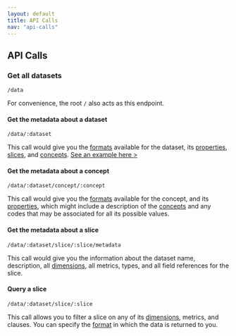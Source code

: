 ```yaml
---
layout: default
title: API Calls
nav: "api-calls"
---
```


## API Calls

### Get all datasets
`/data`

For convenience, the root `/` also acts as this endpoint.

#### Get the metadata about a dataset
`/data/:dataset`

This call would give you the [formats](#formats) available for the dataset, its [properties](#properties), [slices](#slices), and [concepts](#concepts).
[See an example here >](#)

#### Get the metadata about a concept
`/data/:dataset/concept/:concept`

This call would give you the [formats](#formats) available for the concept, and its [properties](#properties), which might include a description of the [concepts](#concepts) and any codes that may be associated for all its possible values.

#### Get the metadata about a slice
`/data/:dataset/slice/:slice/metadata`

This call would give you the information about the dataset name, description, all [dimensions](#dimensions), all metrics, types, and all field references for the slice.

#### Query a slice
`/data/:dataset/slice/:slice`

This call allows you to filter a slice on any of its [dimensions](#dimensions), metrics, and clauses. You can specify the [format](#format) in which the data is returned to you.
